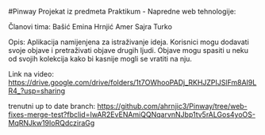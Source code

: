 #Pinway
Projekat iz predmeta Praktikum - Napredne web tehnologije:

Članovi tima:
Bašić Emina
Hrnjić Amer
Sajra Turko

Opis:
Aplikacija namijenjena za istraživanje ideja. Korisnici mogu dodavati svoje objave i pretraživati objave drugih ljudi. Objave mogu spasiti u neku od svojih kolekcija kako bi kasnije mogli se vratiti na nju.

Link na video: https://drive.google.com/drive/folders/1t7OWhooPADj_RKHJZPIJSlFm8AI9LR4_?usp=sharing

trenutni up to date branch: https://github.com/ahrnjic3/Pinway/tree/web-fixes-merge-test?fbclid=IwAR2EvENAmiQQNqarvnNJbp1tv5rALGos4yoOS-MqRNJkw19IoRQdcziraGg
